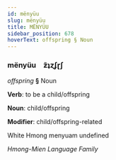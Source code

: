 ```yaml
---
id: mënyüu
slug: mënyüu
title: MËNYÜU
sidebar_position: 678
hoverText: offspring § Noun
---
```


### mënyüu&emsp;<span kind="abugida">ƶ̃ʇɀʄɽʃ</span>

*offspring* **§** Noun

**Verb**: to be a child/offspring

**Noun**: child/offspring

**Modifier**: child/offspring-related

White Hmong menyuam undefined

*Hmong-Mien Language Family*